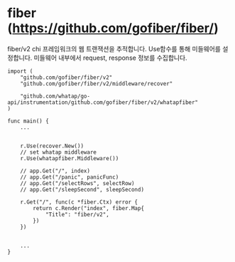 # fiber (https://github.com/gofiber/fiber/)


fiber/v2 chi 프레임워크의 웹 트랜잭션을 추적합니다.
Use함수를 통해 미들웨어를 설정합니다.
미들웨어 내부에서 request, response 정보를 수집합니다. 

```
import (
	"github.com/gofiber/fiber/v2"
	"github.com/gofiber/fiber/v2/middleware/recover"

	"github.com/whatap/go-api/instrumentation/github.com/gofiber/fiber/v2/whatapfiber"
)

func main() {
	...
	
	
	r.Use(recover.New())
	// set whatap middleware
	r.Use(whatapfiber.Middleware())

	// app.Get("/", index)
	// app.Get("/panic", panicFunc)
	// app.Get("/selectRows", selectRow)
	// app.Get("/sleepSecond", sleepSecond)

	r.Get("/", func(c *fiber.Ctx) error {
		return c.Render("index", fiber.Map{
			"Title": "fiber/v2",
		})
	})
	
	
	...
}

			
```
